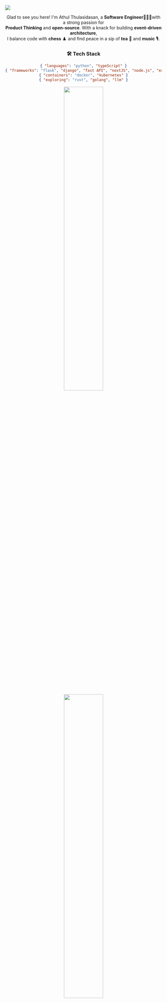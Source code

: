 <!--![](https://raw.githubusercontent.com/halfrost/halfrost/master/icons/header_.png)-->
<!--### Hey there! I'm Athul.  <img width="20" height="20" src="https://raw.githubusercontent.com/iampavangandhi/iampavangandhi/master/gifs/Hi.gif">  ###-->
<img align='center' src = "https://svgshare.com/i/14Hz.svg"/>
<!-- <p align="left"> <img src="https://komarev.com/ghpvc/?username=Athul0491&label=Profile%20views&color=0e75b6&style=flat" alt="a-ma-n" /> </p> -->
<div align='center'>
  </p>

Glad to see you here! I'm Athul Thulasidasan, a **Software Engineer**👨🏻‍💻with a strong passion for <br/>
**Product Thinking** and **open-source**. With a knack for building **event-driven architecture**,  <br/>
I balance code with **chess** ♟️ and find peace in a sip of **tea** 🍵 and **music** 🎙️. 
  
</div>

<div align='center'>

  <h3>🛠 Tech Stack</h3>
  
  ```json
  { "languages": "python", "typeScript" }
  { "frameworks": "flask", "django", "fast API", "nextJS", "node.js", "express", "tRPC" }
  { "containers": "docker", "kubernetes" }
  { "exploring": "rust", "golang", "llm" }
```
  
  
</div>
 

<!--<img src="https://github-readme-stats.vercel.app/api?username=Athul0491&theme=radical&show_icons=true&hide=Jupyter%20Notebook" display=block width=50% height=auto alt="1">-->
<p align="center">
  <img height="50%" width="auto" src ="https://github-readme-stats.vercel.app/api?username=Athul0491&show_icons=true&count_private=true&theme=radical&hide_border=true&hide=stars&hide_rank=true&bg_color=00000000">
  <img height="50%" width="auto" src ="https://github-readme-stats.vercel.app/api/top-langs/?username=Athul0491&layout=compact&hide_border=true&theme=radical&bg_color=00000000&langs_count=6&hide=tex,css,php,html&exclude_repo=pokemon-go-api">
<!--   <img src ="https://github-readme-streak-stats.herokuapp.com?user=Athul0491&theme=radical&hide_border=true&background=FFFFFF00"> -->
  <br>
  <br>
</p>

<div align="center">
  
<p >
  
### 🤝🏻 Connect with Me ###
<a href="https://www.linkedin.com/in/athul-tulasidasan-4901/"><img alt="LinkedIn" src="https://img.shields.io/badge/LinkedIn-Athul%20Tulasidasan-blue?style=flat-square&logo=linkedin"></a>
<a href="https://twitter.com/Athul0491"><img alt="Twitter" src="https://img.shields.io/badge/Twitter-Athul%20Tulasidasan-blue?style=flat-square&logo=twitter"></a>
<a href="mailto:athulrthulasidasan@gmail.com"><img alt="Gmail" src="https://img.shields.io/badge/Gmail-Athul%20Tulasidasan-blue?style=flat-square&logo=Gmail"></a>
  <br/>
feel free to connect with me! Let's discuss ideas, collaborate, or just chat about tech and innovation. 😊

</p>

</div>
<!--START_SECTION:activity-->

